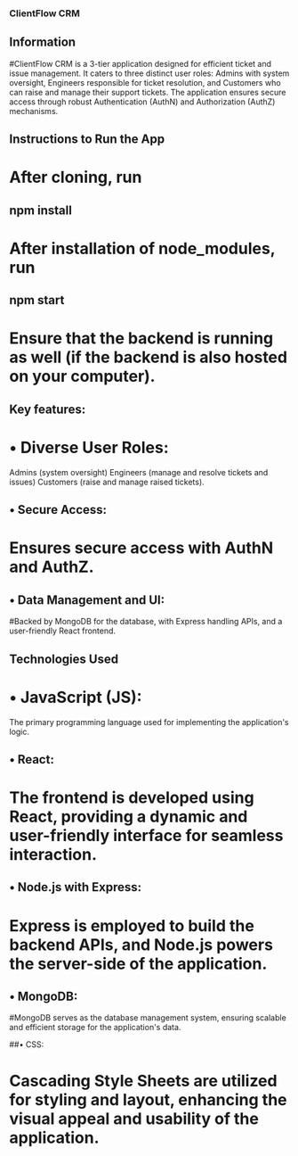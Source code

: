 

### ClientFlow CRM

## Information
#ClientFlow CRM is a 3-tier application designed for efficient ticket and issue management. It caters to three distinct user roles: Admins with system oversight, Engineers responsible for ticket resolution, and Customers who can raise and manage their support tickets. The application ensures secure access through robust Authentication (AuthN) and Authorization (AuthZ) mechanisms.

## Instructions to Run the App
# After cloning, run

## npm install
# After installation of node_modules, run

## npm start
# Ensure that the backend is running as well (if the backend is also hosted on your computer).

## Key features:
# • Diverse User Roles:
Admins (system oversight) Engineers (manage and resolve tickets and issues) Customers (raise and manage raised tickets).

## • Secure Access:
 # Ensures secure access with AuthN and AuthZ.

## • Data Management and UI:
#Backed by MongoDB for the database, with Express handling APIs, and a user-friendly React frontend.

## Technologies Used
# • JavaScript (JS):
The primary programming language used for implementing the application's logic.

## • React:
# The frontend is developed using React, providing a dynamic and user-friendly interface for seamless interaction.

## • Node.js with Express:
# Express is employed to build the backend APIs, and Node.js powers the server-side of the application.

## • MongoDB:
#MongoDB serves as the database management system, ensuring scalable and efficient storage for the application's data.

##• CSS:
# Cascading Style Sheets are utilized for styling and layout, enhancing the visual appeal and usability of the application.
